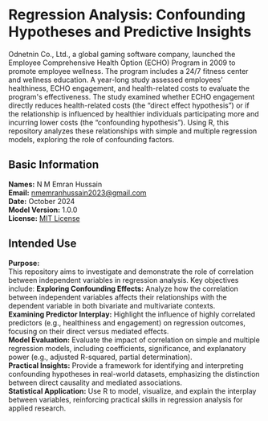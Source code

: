 # Regression Analysis: Confounding Hypotheses and Predictive Insights
Odnetnin Co., Ltd., a global gaming software company, launched the Employee Comprehensive Health Option (ECHO) Program in 2009 to promote employee wellness. The program includes a 24/7 fitness center and wellness education. A year-long study assessed employees' healthiness, ECHO engagement, and health-related costs to evaluate the program's effectiveness. The study examined whether ECHO engagement directly reduces health-related costs (the “direct effect hypothesis”) or if the relationship is influenced by healthier individuals participating more and incurring lower costs (the “confounding hypothesis”). Using R, this repository analyzes these relationships with simple and multiple regression models, exploring the role of confounding factors.

## Basic Information
**Names:** N M Emran Hussain  
**Email:** nmemranhussain2023@gmail.com  
**Date:** October 2024  
**Model Version:** 1.0.0  
**License:** [MIT License](LICENSE)

## Intended Use
**Purpose:**  
This repository aims to investigate and demonstrate the role of correlation between independent variables in regression analysis. Key objectives include:
**Exploring Confounding Effects:** Analyze how the correlation between independent variables affects their relationships with the dependent variable in both bivariate and multivariate contexts.  
**Examining Predictor Interplay:** Highlight the influence of highly correlated predictors (e.g., healthiness and engagement) on regression outcomes, focusing on their direct versus mediated effects.  
**Model Evaluation:** Evaluate the impact of correlation on simple and multiple regression models, including coefficients, significance, and explanatory power (e.g., adjusted R-squared, partial determination).  
**Practical Insights:** Provide a framework for identifying and interpreting confounding hypotheses in real-world datasets, emphasizing the distinction between direct causality and mediated associations.  
**Statistical Application:** Use R to model, visualize, and explain the interplay between variables, reinforcing practical skills in regression analysis for applied research.

